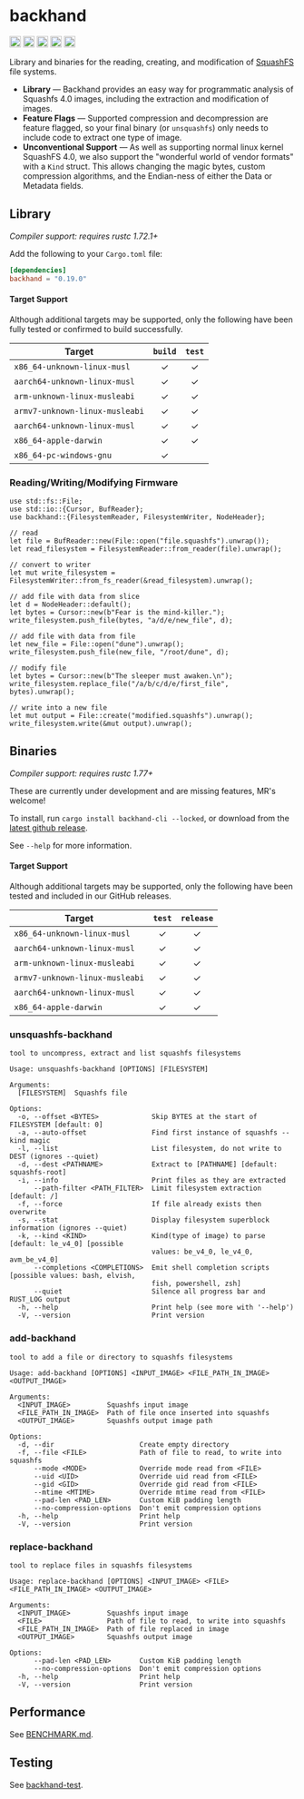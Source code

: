backhand
===============================

[<img alt="github" src="https://img.shields.io/badge/github-wcampbell0x2a/backhand-8da0cb?style=for-the-badge&labelColor=555555&logo=github" height="20">](https://github.com/wcampbell0x2a/backhand)
[<img alt="crates.io" src="https://img.shields.io/crates/v/backhand.svg?style=for-the-badge&color=fc8d62&logo=rust" height="20">](https://crates.io/crates/backhand)
[<img alt="docs.rs" src="https://img.shields.io/badge/docs.rs-backhand-66c2a5?style=for-the-badge&labelColor=555555&logo=docs.rs" height="20">](https://docs.rs/backhand)
[<img alt="build status" src="https://img.shields.io/github/actions/workflow/status/wcampbell0x2a/backhand/main.yml?branch=master&style=for-the-badge" height="20">](https://github.com/wcampbell0x2a/backhand/actions?query=branch%3Amaster)
[<img alt="Codecov" src="https://img.shields.io/codecov/c/github/wcampbell0x2a/backhand?style=for-the-badge" height="20">](https://app.codecov.io/gh/wcampbell0x2a/backhand)

Library and binaries for the reading, creating, and modification
of [SquashFS](https://en.wikipedia.org/wiki/SquashFS) file systems.

- **Library** — Backhand provides an easy way for programmatic analysis of Squashfs 4.0 images,
including the extraction and modification of images.
- **Feature Flags** — Supported compression and decompression are feature flagged, so your final binary (or `unsquashfs`)
only needs to include code to extract one type of image.
- **Unconventional Support** — As well as supporting normal linux kernel SquashFS 4.0, we also support
the "wonderful world of vendor formats" with a `Kind` struct.
This allows changing the magic bytes, custom compression algorithms, and the Endian-ness of either the Data or Metadata fields.


## Library
*Compiler support: requires rustc 1.72.1+*

Add the following to your `Cargo.toml` file:
```toml
[dependencies]
backhand = "0.19.0"
```

#### Target Support
Although additional targets may be supported, only the following have been fully tested or confirmed to build successfully.

| Target                                 | `build` | `test` |
|----------------------------------------|:-------:|:------:|
| `x86_64-unknown-linux-musl`            | ✓       | ✓      |
| `aarch64-unknown-linux-musl`           | ✓       | ✓      |
| `arm-unknown-linux-musleabi`           | ✓       | ✓      |
| `armv7-unknown-linux-musleabi`         | ✓       | ✓      |
| `aarch64-unknown-linux-musl`           | ✓       | ✓      |
| `x86_64-apple-darwin`                  | ✓       | ✓      |
| `x86_64-pc-windows-gnu`                | ✓       |        |

### Reading/Writing/Modifying Firmware
```rust,no_run
use std::fs::File;
use std::io::{Cursor, BufReader};
use backhand::{FilesystemReader, FilesystemWriter, NodeHeader};

// read
let file = BufReader::new(File::open("file.squashfs").unwrap());
let read_filesystem = FilesystemReader::from_reader(file).unwrap();

// convert to writer
let mut write_filesystem = FilesystemWriter::from_fs_reader(&read_filesystem).unwrap();

// add file with data from slice
let d = NodeHeader::default();
let bytes = Cursor::new(b"Fear is the mind-killer.");
write_filesystem.push_file(bytes, "a/d/e/new_file", d);

// add file with data from file
let new_file = File::open("dune").unwrap();
write_filesystem.push_file(new_file, "/root/dune", d);

// modify file
let bytes = Cursor::new(b"The sleeper must awaken.\n");
write_filesystem.replace_file("/a/b/c/d/e/first_file", bytes).unwrap();

// write into a new file
let mut output = File::create("modified.squashfs").unwrap();
write_filesystem.write(&mut output).unwrap();
```

## Binaries
*Compiler support: requires rustc 1.77+*

These are currently under development and are missing features, MR's welcome!

To install, run `cargo install backhand-cli --locked`, or download from the
[latest github release](https://github.com/wcampbell0x2a/backhand/releases/latest).

See ``--help`` for more information.

#### Target Support
Although additional targets may be supported, only the following have been tested and included in our GitHub releases.

| Target                                 | `test`    | `release` |
|----------------------------------------|:---------:|:---------:|
| `x86_64-unknown-linux-musl`            | ✓         | ✓         |
| `aarch64-unknown-linux-musl`           | ✓         | ✓         |
| `arm-unknown-linux-musleabi`           | ✓         | ✓         |
| `armv7-unknown-linux-musleabi`         | ✓         | ✓         |
| `aarch64-unknown-linux-musl`           | ✓         | ✓         |
| `x86_64-apple-darwin`                  | ✓         | ✓         |

### unsquashfs-backhand
```no_test
tool to uncompress, extract and list squashfs filesystems

Usage: unsquashfs-backhand [OPTIONS] [FILESYSTEM]

Arguments:
  [FILESYSTEM]  Squashfs file

Options:
  -o, --offset <BYTES>             Skip BYTES at the start of FILESYSTEM [default: 0]
  -a, --auto-offset                Find first instance of squashfs --kind magic
  -l, --list                       List filesystem, do not write to DEST (ignores --quiet)
  -d, --dest <PATHNAME>            Extract to [PATHNAME] [default: squashfs-root]
  -i, --info                       Print files as they are extracted
      --path-filter <PATH_FILTER>  Limit filesystem extraction [default: /]
  -f, --force                      If file already exists then overwrite
  -s, --stat                       Display filesystem superblock information (ignores --quiet)
  -k, --kind <KIND>                Kind(type of image) to parse [default: le_v4_0] [possible
                                   values: be_v4_0, le_v4_0, avm_be_v4_0]
      --completions <COMPLETIONS>  Emit shell completion scripts [possible values: bash, elvish,
                                   fish, powershell, zsh]
      --quiet                      Silence all progress bar and RUST_LOG output
  -h, --help                       Print help (see more with '--help')
  -V, --version                    Print version
```

### add-backhand
```no_test
tool to add a file or directory to squashfs filesystems

Usage: add-backhand [OPTIONS] <INPUT_IMAGE> <FILE_PATH_IN_IMAGE> <OUTPUT_IMAGE>

Arguments:
  <INPUT_IMAGE>         Squashfs input image
  <FILE_PATH_IN_IMAGE>  Path of file once inserted into squashfs
  <OUTPUT_IMAGE>        Squashfs output image path

Options:
  -d, --dir                     Create empty directory
  -f, --file <FILE>             Path of file to read, to write into squashfs
      --mode <MODE>             Override mode read from <FILE>
      --uid <UID>               Override uid read from <FILE>
      --gid <GID>               Override gid read from <FILE>
      --mtime <MTIME>           Override mtime read from <FILE>
      --pad-len <PAD_LEN>       Custom KiB padding length
      --no-compression-options  Don't emit compression options
  -h, --help                    Print help
  -V, --version                 Print version
```

### replace-backhand
```no_test
tool to replace files in squashfs filesystems

Usage: replace-backhand [OPTIONS] <INPUT_IMAGE> <FILE> <FILE_PATH_IN_IMAGE> <OUTPUT_IMAGE>

Arguments:
  <INPUT_IMAGE>         Squashfs input image
  <FILE>                Path of file to read, to write into squashfs
  <FILE_PATH_IN_IMAGE>  Path of file replaced in image
  <OUTPUT_IMAGE>        Squashfs output image

Options:
      --pad-len <PAD_LEN>       Custom KiB padding length
      --no-compression-options  Don't emit compression options
  -h, --help                    Print help
  -V, --version                 Print version
```

## Performance
See [BENCHMARK.md](BENCHMARK.md).

## Testing
See [backhand-test](backhand-test/README.md).
